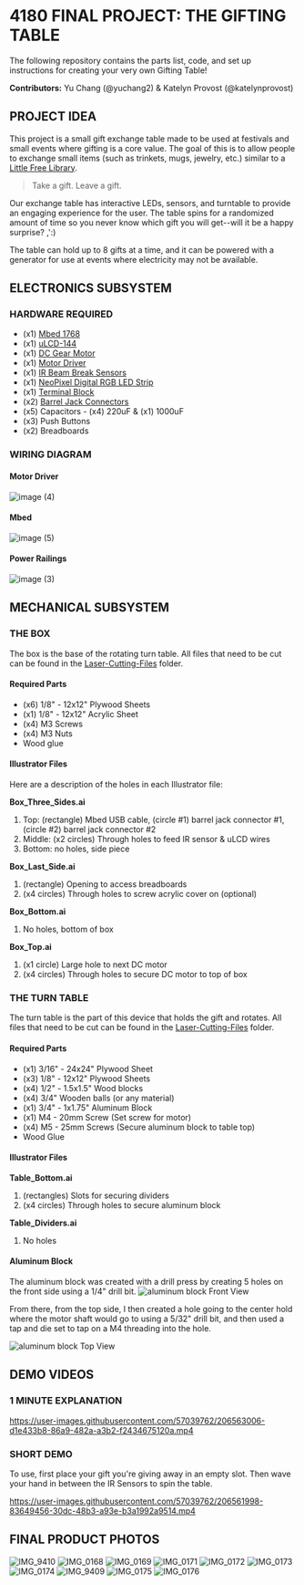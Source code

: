# 4180 FINAL PROJECT: THE GIFTING TABLE
The following repository contains the parts list, code, and set up instructions for creating your very own Gifting Table!

**Contributors:** Yu Chang (@yuchang2) & Katelyn Provost (@katelynprovost)

## PROJECT IDEA
This project is a small gift exchange table made to be used at festivals and small events where gifting is a core value. The goal of this is to allow people to exchange small items (such as trinkets, mugs, jewelry, etc.) similar to a [Little Free Library](https://littlefreelibrary.org/). 

> Take a gift. Leave a gift. 

Our exchange table has interactive LEDs, sensors, and turntable to provide an engaging experience for the user. The table spins for a randomized amount of time so you never know which gift you will get--will it be a happy surprise? ,':) 

The table can hold up to 8 gifts at a time, and it can be powered with a generator for use at events where electricity may not be available. 

## ELECTRONICS SUBSYSTEM
### HARDWARE REQUIRED
- (x1) [Mbed 1768](https://os.mbed.com/platforms/mbed-LPC1768/)
- (x1) [uLCD-144](https://os.mbed.com/users/4180_1/notebook/ulcd-144-g2-128-by-128-color-lcd/)
- (x1) [DC Gear Motor](https://www.phidgets.com/?tier=3&catid=19&pcid=16&prodid=279)
- (x1) [Motor Driver](https://www.sparkfun.com/products/14451)
- (x1) [IR Beam Break Sensors](https://www.adafruit.com/product/2167)
- (x1) [NeoPixel Digital RGB LED Strip](https://www.adafruit.com/product/1376?length=1)
- (x1) [Terminal Block](https://www.pololu.com/product/2440)
- (x2) [Barrel Jack Connectors](https://www.mouser.com/ProductDetail/OSEPP-Electronics/LS-00015?qs=wNBL%252BABd93NMhbCmcntoKg%3D%3D&mgh=1)
- (x5) Capacitors - (x4) 220uF & (x1) 1000uF
- (x3) Push Buttons
- (x2) Breadboards 

### WIRING DIAGRAM
#### Motor Driver
![image (4)](https://user-images.githubusercontent.com/57039762/206571892-28a6c287-2fe1-4890-81dc-837b262cc285.png)

#### Mbed
![image (5)](https://user-images.githubusercontent.com/57039762/206571933-dc31d99f-980a-413e-8704-4251c6981424.png)

#### Power Railings
![image (3)](https://user-images.githubusercontent.com/57039762/206571819-1b1d2bf7-4224-4daa-bf74-560b9a5bc337.png)


## MECHANICAL SUBSYSTEM
### THE BOX
The box is the base of the rotating turn table. All files that need to be cut can be found in the [Laser-Cutting-Files](https://github.com/katelynprovost/4180-Final-Project-Gifting-Table/tree/main/Laser-Cutting-Files) folder. 

#### Required Parts
- (x6) 1/8" - 12x12" Plywood Sheets
- (x1) 1/8" - 12x12" Acrylic Sheet
- (x4) M3 Screws
- (x4) M3 Nuts
- Wood glue

#### Illustrator Files
Here are a description of the holes in each Illustrator file:

**Box_Three_Sides.ai**
1. Top: (rectangle) Mbed USB cable, (circle #1) barrel jack connector #1, (circle #2) barrel jack connector #2
2. Middle: (x2 circles) Through holes to feed IR sensor & uLCD wires
3. Bottom: no holes, side piece

**Box_Last_Side.ai**
1. (rectangle) Opening to access breadboards
2. (x4 circles) Through holes to screw acrylic cover on (optional)

**Box_Bottom.ai**
1. No holes, bottom of box

**Box_Top.ai**
1. (x1 circle) Large hole to next DC motor
2. (x4 circles) Through holes to secure DC motor to top of box

### THE TURN TABLE
The turn table is the part of this device that holds the gift and rotates. All files that need to be cut can be found in the [Laser-Cutting-Files](https://github.com/katelynprovost/4180-Final-Project-Gifting-Table/tree/main/Laser-Cutting-Files) folder. 

#### Required Parts
- (x1) 3/16" - 24x24" Plywood Sheet
- (x3) 1/8" - 12x12" Plywood Sheets
- (x4) 1/2" - 1.5x1.5" Wood blocks 
- (x4) 3/4" Wooden balls (or any material)
- (x1) 3/4" - 1x1.75" Aluminum Block
- (x1) M4 - 20mm Screw (Set screw for motor)
- (x4) M5 - 25mm Screws (Secure aluminum block to table top)
- Wood Glue

#### Illustrator Files
**Table_Bottom.ai**
1. (rectangles) Slots for securing dividers
2. (x4 circles) Through holes to secure aluminum block

**Table_Dividers.ai**
1. No holes

#### Aluminum Block
The aluminum block was created with a drill press by creating 5 holes on the front side using a 1/4" drill bit.
![aluminum block Front View](https://user-images.githubusercontent.com/35545192/206573625-7c2fbf88-4982-4bb1-8167-58b02b9c62cf.png)

From there, from the top side, I then created a hole going to the center hold where the motor shaft would go to using a 5/32" drill bit, and then used a tap and die set to tap on a M4 threading into the hole.

![aluminum block Top View](https://user-images.githubusercontent.com/35545192/206574170-4f44651b-ce1f-4f27-8601-a1758cc76914.png)

## DEMO VIDEOS
### 1 MINUTE EXPLANATION

https://user-images.githubusercontent.com/57039762/206563006-d1e433b8-86a9-482a-a3b2-f2434675120a.mp4

### SHORT DEMO 
To use, first place your gift you're giving away in an empty slot. Then wave your hand in between the IR Sensors to spin the table.

https://user-images.githubusercontent.com/57039762/206561998-83649456-30dc-48b3-a93e-b3a1992a9514.mp4

## FINAL PRODUCT PHOTOS
![IMG_9410](https://user-images.githubusercontent.com/35545192/206773662-3492726c-1aa5-45b0-866d-c131ed86582e.jpg)
![IMG_0168](https://user-images.githubusercontent.com/35545192/206773665-591f966b-3090-4b2f-b0a5-847c2a55f912.jpg)
![IMG_0169](https://user-images.githubusercontent.com/35545192/206773670-a0dd5b34-d5c0-4131-8a65-ef131d33cbaf.jpg)
![IMG_0171](https://user-images.githubusercontent.com/35545192/206773673-cce49dfc-7d72-4130-92ad-58f4f4343744.jpg)
![IMG_0172](https://user-images.githubusercontent.com/35545192/206773675-ddabf124-06d6-4550-9314-315c81745174.jpg)
![IMG_0173](https://user-images.githubusercontent.com/35545192/206773678-18bc955e-1a52-439b-b968-821745b0cd3c.jpg)
![IMG_0174](https://user-images.githubusercontent.com/35545192/206773682-03cebf8e-d1f1-421e-9156-fb2b8997e73f.jpg)
![IMG_9409](https://user-images.githubusercontent.com/35545192/206773687-f66dca78-9bc5-435e-96e6-23d3ab1ac4d0.jpg)
![IMG_0175](https://user-images.githubusercontent.com/35545192/206774405-af2a7573-d269-4eb2-b5ad-6ab92b2a64b0.jpg)
![IMG_0176](https://user-images.githubusercontent.com/35545192/206774409-d718ab4e-088d-4948-b5d4-6f5dc1caca9d.jpg)



